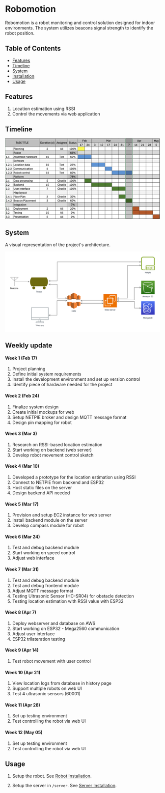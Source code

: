 # Robomotion

Robomotion is a robot monitoring and control solution designed for indoor
environments. The system utilizes beacons signal strength to identify the robot
position.

## Table of Contents

-   [Features](#features)
-   [Timeline](#timeline)
-   [System](#system)
-   [Installation](#installation)
-   [Usage](#usage)

## Features

1. Location estimation using RSSI
2. Control the movements via web application

## Timeline

![Timeline](docs/timeline.png)

## System

A visual representation of the project's architecture.

![Project Diagram](docs/system.svg)

## Weekly update

#### Week 1 (Feb 17)

1. Project planning
2. Define initial system requirements
3. Install the development environment and set up version control
4. Identify piece of hardware needed for the project

#### Week 2 (Feb 24)

1. Finalize system design
2. Create initial mockups for web
3. Setup NETPIE broker and design MQTT message format
4. Design pin mapping for robot

#### Week 3 (Mar 3)

1. Research on RSSI-based location estimation
2. Start working on backend (web server)
3. Develop robot movement control sketch

#### Week 4 (Mar 10)

1. Developed a prototype for the location estimation using RSSI
2. Connect to NETPIE from backend and ESP32
3. Host static files on the server
4. Design backend API needed

#### Week 5 (Mar 17)

1. Provision and setup EC2 instance for web server
2. Install backend module on the server
3. Develop compass module for robot

#### Week 6 (Mar 24)

1. Test and debug backend module
2. Start working on speed control
3. Adjust web interface

#### Week 7 (Mar 31)

1. Test and debug backend module
2. Test and debug frontend module
3. Adjust MQTT message format
4. Testing Ultrasonic Sensor (HC-SR04) for obstacle detection
5. Testing location estimation with RSSI value with ESP32

#### Week 8 (Apr 7)

1. Deploy webserver and database on AWS
2. Start working on ESP32 - Mega2560 communication
3. Adjust user interface
4. ESP32 trilateration testing

#### Week 9 (Apr 14)

1. Test robot movement with user control

#### Week 10 (Apr 21)

1. View location logs from database in history page
2. Support multiple robots on web UI
3. Test 4 ultrasonic sensors (60001)

#### Week 11 (Apr 28)

1. Set up testing environment
2. Test controlling the robot via web UI

#### Week 12 (May 05)

1. Set up testing environment
2. Test controlling the robot via web UI

## Usage

1. Setup the robot. See [Robot Installation](robot/readme.md).

2. Setup the server in `/server`. See [Server Installation](server/readme.md).
